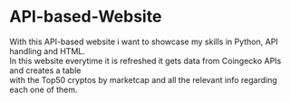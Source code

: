 # API-based-Website
With this API-based website i want to showcase my skills in Python, API handling and HTML.\
In this website everytime it is refreshed it gets data from Coingecko APIs and creates a table\
with the Top50 cryptos by marketcap and all the relevant info regarding each one of them.
